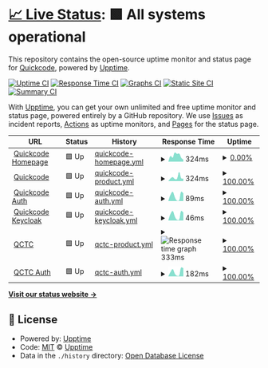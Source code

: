 # [📈 Live Status](https://quickcode-ai.github.io/quickcode-status/): <!--live status--> **🟩 All systems operational**

This repository contains the open-source uptime monitor and status page for [Quickcode](https://quickcode-ai.github.io/quickcode-status/), powered by [Upptime](https://github.com/upptime/upptime).

[![Uptime CI](https://github.com/quickcode-ai/quickcode-status/workflows/Uptime%20CI/badge.svg)](https://github.com/quickcode-ai/quickcode-status/actions?query=workflow%3A%22Uptime+CI%22)
[![Response Time CI](https://github.com/quickcode-ai/quickcode-status/workflows/Response%20Time%20CI/badge.svg)](https://github.com/quickcode-ai/quickcode-status/actions?query=workflow%3A%22Response+Time+CI%22)
[![Graphs CI](https://github.com/quickcode-ai/quickcode-status/workflows/Graphs%20CI/badge.svg)](https://github.com/quickcode-ai/quickcode-status/actions?query=workflow%3A%22Graphs+CI%22)
[![Static Site CI](https://github.com/quickcode-ai/quickcode-status/workflows/Static%20Site%20CI/badge.svg)](https://github.com/quickcode-ai/quickcode-status/actions?query=workflow%3A%22Static+Site+CI%22)
[![Summary CI](https://github.com/quickcode-ai/quickcode-status/workflows/Summary%20CI/badge.svg)](https://github.com/quickcode-ai/quickcode-status/actions?query=workflow%3A%22Summary+CI%22)

With [Upptime](https://upptime.js.org), you can get your own unlimited and free uptime monitor and status page, powered entirely by a GitHub repository. We use [Issues](https://github.com/upptime/upptime/issues) as incident reports, [Actions](https://github.com/quickcode-ai/quickcode-status/actions) as uptime monitors, and [Pages](https://quickcode-ai.github.io/quickcode-status/) for the status page.

<!--start: status pages-->
<!-- This summary is generated by Upptime (https://github.com/upptime/upptime) -->
<!-- Do not edit this manually, your changes will be overwritten -->
<!-- prettier-ignore -->
| URL | Status | History | Response Time | Uptime |
| --- | ------ | ------- | ------------- | ------ |
| <img alt="" src="https://icons.duckduckgo.com/ip3/quickcode.ai.ico" height="13"> [Quickcode Homepage](https://quickcode.ai) | 🟩 Up | [quickcode-homepage.yml](https://github.com/quickcode-ai/quickcode-status/commits/HEAD/history/quickcode-homepage.yml) | <details><summary><img alt="Response time graph" src="./graphs/quickcode-homepage/response-time-week.png" height="20"> 324ms</summary><br><a href="https://quickcode-ai.github.io/quickcode-status/history/quickcode-homepage"><img alt="Response time 821" src="https://img.shields.io/endpoint?url=https%3A%2F%2Fraw.githubusercontent.com%2Fquickcode-ai%2Fquickcode-status%2FHEAD%2Fapi%2Fquickcode-homepage%2Fresponse-time.json"></a><br><a href="https://quickcode-ai.github.io/quickcode-status/history/quickcode-homepage"><img alt="24-hour response time 218" src="https://img.shields.io/endpoint?url=https%3A%2F%2Fraw.githubusercontent.com%2Fquickcode-ai%2Fquickcode-status%2FHEAD%2Fapi%2Fquickcode-homepage%2Fresponse-time-day.json"></a><br><a href="https://quickcode-ai.github.io/quickcode-status/history/quickcode-homepage"><img alt="7-day response time 324" src="https://img.shields.io/endpoint?url=https%3A%2F%2Fraw.githubusercontent.com%2Fquickcode-ai%2Fquickcode-status%2FHEAD%2Fapi%2Fquickcode-homepage%2Fresponse-time-week.json"></a><br><a href="https://quickcode-ai.github.io/quickcode-status/history/quickcode-homepage"><img alt="30-day response time 371" src="https://img.shields.io/endpoint?url=https%3A%2F%2Fraw.githubusercontent.com%2Fquickcode-ai%2Fquickcode-status%2FHEAD%2Fapi%2Fquickcode-homepage%2Fresponse-time-month.json"></a><br><a href="https://quickcode-ai.github.io/quickcode-status/history/quickcode-homepage"><img alt="1-year response time 812" src="https://img.shields.io/endpoint?url=https%3A%2F%2Fraw.githubusercontent.com%2Fquickcode-ai%2Fquickcode-status%2FHEAD%2Fapi%2Fquickcode-homepage%2Fresponse-time-year.json"></a></details> | <details><summary><a href="https://quickcode-ai.github.io/quickcode-status/history/quickcode-homepage">0.00%</a></summary><a href="https://quickcode-ai.github.io/quickcode-status/history/quickcode-homepage"><img alt="All-time uptime 96.62%" src="https://img.shields.io/endpoint?url=https%3A%2F%2Fraw.githubusercontent.com%2Fquickcode-ai%2Fquickcode-status%2FHEAD%2Fapi%2Fquickcode-homepage%2Fuptime.json"></a><br><a href="https://quickcode-ai.github.io/quickcode-status/history/quickcode-homepage"><img alt="24-hour uptime 0.00%" src="https://img.shields.io/endpoint?url=https%3A%2F%2Fraw.githubusercontent.com%2Fquickcode-ai%2Fquickcode-status%2FHEAD%2Fapi%2Fquickcode-homepage%2Fuptime-day.json"></a><br><a href="https://quickcode-ai.github.io/quickcode-status/history/quickcode-homepage"><img alt="7-day uptime 0.00%" src="https://img.shields.io/endpoint?url=https%3A%2F%2Fraw.githubusercontent.com%2Fquickcode-ai%2Fquickcode-status%2FHEAD%2Fapi%2Fquickcode-homepage%2Fuptime-week.json"></a><br><a href="https://quickcode-ai.github.io/quickcode-status/history/quickcode-homepage"><img alt="30-day uptime 69.48%" src="https://img.shields.io/endpoint?url=https%3A%2F%2Fraw.githubusercontent.com%2Fquickcode-ai%2Fquickcode-status%2FHEAD%2Fapi%2Fquickcode-homepage%2Fuptime-month.json"></a><br><a href="https://quickcode-ai.github.io/quickcode-status/history/quickcode-homepage"><img alt="1-year uptime 96.33%" src="https://img.shields.io/endpoint?url=https%3A%2F%2Fraw.githubusercontent.com%2Fquickcode-ai%2Fquickcode-status%2FHEAD%2Fapi%2Fquickcode-homepage%2Fuptime-year.json"></a></details>
| <img alt="" src="https://icons.duckduckgo.com/ip3/hs.quickcode.ai.ico" height="13"> [Quickcode](https://hs.quickcode.ai) | 🟩 Up | [quickcode-product.yml](https://github.com/quickcode-ai/quickcode-status/commits/HEAD/history/quickcode-product.yml) | <details><summary><img alt="Response time graph" src="./graphs/quickcode-product/response-time-week.png" height="20"> 324ms</summary><br><a href="https://quickcode-ai.github.io/quickcode-status/history/quickcode-product"><img alt="Response time 330" src="https://img.shields.io/endpoint?url=https%3A%2F%2Fraw.githubusercontent.com%2Fquickcode-ai%2Fquickcode-status%2FHEAD%2Fapi%2Fquickcode-product%2Fresponse-time.json"></a><br><a href="https://quickcode-ai.github.io/quickcode-status/history/quickcode-product"><img alt="24-hour response time 408" src="https://img.shields.io/endpoint?url=https%3A%2F%2Fraw.githubusercontent.com%2Fquickcode-ai%2Fquickcode-status%2FHEAD%2Fapi%2Fquickcode-product%2Fresponse-time-day.json"></a><br><a href="https://quickcode-ai.github.io/quickcode-status/history/quickcode-product"><img alt="7-day response time 324" src="https://img.shields.io/endpoint?url=https%3A%2F%2Fraw.githubusercontent.com%2Fquickcode-ai%2Fquickcode-status%2FHEAD%2Fapi%2Fquickcode-product%2Fresponse-time-week.json"></a><br><a href="https://quickcode-ai.github.io/quickcode-status/history/quickcode-product"><img alt="30-day response time 281" src="https://img.shields.io/endpoint?url=https%3A%2F%2Fraw.githubusercontent.com%2Fquickcode-ai%2Fquickcode-status%2FHEAD%2Fapi%2Fquickcode-product%2Fresponse-time-month.json"></a><br><a href="https://quickcode-ai.github.io/quickcode-status/history/quickcode-product"><img alt="1-year response time 336" src="https://img.shields.io/endpoint?url=https%3A%2F%2Fraw.githubusercontent.com%2Fquickcode-ai%2Fquickcode-status%2FHEAD%2Fapi%2Fquickcode-product%2Fresponse-time-year.json"></a></details> | <details><summary><a href="https://quickcode-ai.github.io/quickcode-status/history/quickcode-product">100.00%</a></summary><a href="https://quickcode-ai.github.io/quickcode-status/history/quickcode-product"><img alt="All-time uptime 99.57%" src="https://img.shields.io/endpoint?url=https%3A%2F%2Fraw.githubusercontent.com%2Fquickcode-ai%2Fquickcode-status%2FHEAD%2Fapi%2Fquickcode-product%2Fuptime.json"></a><br><a href="https://quickcode-ai.github.io/quickcode-status/history/quickcode-product"><img alt="24-hour uptime 100.00%" src="https://img.shields.io/endpoint?url=https%3A%2F%2Fraw.githubusercontent.com%2Fquickcode-ai%2Fquickcode-status%2FHEAD%2Fapi%2Fquickcode-product%2Fuptime-day.json"></a><br><a href="https://quickcode-ai.github.io/quickcode-status/history/quickcode-product"><img alt="7-day uptime 100.00%" src="https://img.shields.io/endpoint?url=https%3A%2F%2Fraw.githubusercontent.com%2Fquickcode-ai%2Fquickcode-status%2FHEAD%2Fapi%2Fquickcode-product%2Fuptime-week.json"></a><br><a href="https://quickcode-ai.github.io/quickcode-status/history/quickcode-product"><img alt="30-day uptime 100.00%" src="https://img.shields.io/endpoint?url=https%3A%2F%2Fraw.githubusercontent.com%2Fquickcode-ai%2Fquickcode-status%2FHEAD%2Fapi%2Fquickcode-product%2Fuptime-month.json"></a><br><a href="https://quickcode-ai.github.io/quickcode-status/history/quickcode-product"><img alt="1-year uptime 99.54%" src="https://img.shields.io/endpoint?url=https%3A%2F%2Fraw.githubusercontent.com%2Fquickcode-ai%2Fquickcode-status%2FHEAD%2Fapi%2Fquickcode-product%2Fuptime-year.json"></a></details>
| <img alt="" src="https://icons.duckduckgo.com/ip3/hs.quickcode.ai.ico" height="13"> [Quickcode Auth](https://hs.quickcode.ai/auth/) | 🟩 Up | [quickcode-auth.yml](https://github.com/quickcode-ai/quickcode-status/commits/HEAD/history/quickcode-auth.yml) | <details><summary><img alt="Response time graph" src="./graphs/quickcode-auth/response-time-week.png" height="20"> 89ms</summary><br><a href="https://quickcode-ai.github.io/quickcode-status/history/quickcode-auth"><img alt="Response time 123" src="https://img.shields.io/endpoint?url=https%3A%2F%2Fraw.githubusercontent.com%2Fquickcode-ai%2Fquickcode-status%2FHEAD%2Fapi%2Fquickcode-auth%2Fresponse-time.json"></a><br><a href="https://quickcode-ai.github.io/quickcode-status/history/quickcode-auth"><img alt="24-hour response time 141" src="https://img.shields.io/endpoint?url=https%3A%2F%2Fraw.githubusercontent.com%2Fquickcode-ai%2Fquickcode-status%2FHEAD%2Fapi%2Fquickcode-auth%2Fresponse-time-day.json"></a><br><a href="https://quickcode-ai.github.io/quickcode-status/history/quickcode-auth"><img alt="7-day response time 89" src="https://img.shields.io/endpoint?url=https%3A%2F%2Fraw.githubusercontent.com%2Fquickcode-ai%2Fquickcode-status%2FHEAD%2Fapi%2Fquickcode-auth%2Fresponse-time-week.json"></a><br><a href="https://quickcode-ai.github.io/quickcode-status/history/quickcode-auth"><img alt="30-day response time 73" src="https://img.shields.io/endpoint?url=https%3A%2F%2Fraw.githubusercontent.com%2Fquickcode-ai%2Fquickcode-status%2FHEAD%2Fapi%2Fquickcode-auth%2Fresponse-time-month.json"></a><br><a href="https://quickcode-ai.github.io/quickcode-status/history/quickcode-auth"><img alt="1-year response time 127" src="https://img.shields.io/endpoint?url=https%3A%2F%2Fraw.githubusercontent.com%2Fquickcode-ai%2Fquickcode-status%2FHEAD%2Fapi%2Fquickcode-auth%2Fresponse-time-year.json"></a></details> | <details><summary><a href="https://quickcode-ai.github.io/quickcode-status/history/quickcode-auth">100.00%</a></summary><a href="https://quickcode-ai.github.io/quickcode-status/history/quickcode-auth"><img alt="All-time uptime 58.38%" src="https://img.shields.io/endpoint?url=https%3A%2F%2Fraw.githubusercontent.com%2Fquickcode-ai%2Fquickcode-status%2FHEAD%2Fapi%2Fquickcode-auth%2Fuptime.json"></a><br><a href="https://quickcode-ai.github.io/quickcode-status/history/quickcode-auth"><img alt="24-hour uptime 100.00%" src="https://img.shields.io/endpoint?url=https%3A%2F%2Fraw.githubusercontent.com%2Fquickcode-ai%2Fquickcode-status%2FHEAD%2Fapi%2Fquickcode-auth%2Fuptime-day.json"></a><br><a href="https://quickcode-ai.github.io/quickcode-status/history/quickcode-auth"><img alt="7-day uptime 100.00%" src="https://img.shields.io/endpoint?url=https%3A%2F%2Fraw.githubusercontent.com%2Fquickcode-ai%2Fquickcode-status%2FHEAD%2Fapi%2Fquickcode-auth%2Fuptime-week.json"></a><br><a href="https://quickcode-ai.github.io/quickcode-status/history/quickcode-auth"><img alt="30-day uptime 100.00%" src="https://img.shields.io/endpoint?url=https%3A%2F%2Fraw.githubusercontent.com%2Fquickcode-ai%2Fquickcode-status%2FHEAD%2Fapi%2Fquickcode-auth%2Fuptime-month.json"></a><br><a href="https://quickcode-ai.github.io/quickcode-status/history/quickcode-auth"><img alt="1-year uptime 54.94%" src="https://img.shields.io/endpoint?url=https%3A%2F%2Fraw.githubusercontent.com%2Fquickcode-ai%2Fquickcode-status%2FHEAD%2Fapi%2Fquickcode-auth%2Fuptime-year.json"></a></details>
| <img alt="" src="https://icons.duckduckgo.com/ip3/hs.quickcode.ai.ico" height="13"> [Quickcode Keycloak](https://hs.quickcode.ai/auth/health/ready) | 🟩 Up | [quickcode-keycloak.yml](https://github.com/quickcode-ai/quickcode-status/commits/HEAD/history/quickcode-keycloak.yml) | <details><summary><img alt="Response time graph" src="./graphs/quickcode-keycloak/response-time-week.png" height="20"> 46ms</summary><br><a href="https://quickcode-ai.github.io/quickcode-status/history/quickcode-keycloak"><img alt="Response time 72" src="https://img.shields.io/endpoint?url=https%3A%2F%2Fraw.githubusercontent.com%2Fquickcode-ai%2Fquickcode-status%2FHEAD%2Fapi%2Fquickcode-keycloak%2Fresponse-time.json"></a><br><a href="https://quickcode-ai.github.io/quickcode-status/history/quickcode-keycloak"><img alt="24-hour response time 72" src="https://img.shields.io/endpoint?url=https%3A%2F%2Fraw.githubusercontent.com%2Fquickcode-ai%2Fquickcode-status%2FHEAD%2Fapi%2Fquickcode-keycloak%2Fresponse-time-day.json"></a><br><a href="https://quickcode-ai.github.io/quickcode-status/history/quickcode-keycloak"><img alt="7-day response time 46" src="https://img.shields.io/endpoint?url=https%3A%2F%2Fraw.githubusercontent.com%2Fquickcode-ai%2Fquickcode-status%2FHEAD%2Fapi%2Fquickcode-keycloak%2Fresponse-time-week.json"></a><br><a href="https://quickcode-ai.github.io/quickcode-status/history/quickcode-keycloak"><img alt="30-day response time 72" src="https://img.shields.io/endpoint?url=https%3A%2F%2Fraw.githubusercontent.com%2Fquickcode-ai%2Fquickcode-status%2FHEAD%2Fapi%2Fquickcode-keycloak%2Fresponse-time-month.json"></a><br><a href="https://quickcode-ai.github.io/quickcode-status/history/quickcode-keycloak"><img alt="1-year response time 72" src="https://img.shields.io/endpoint?url=https%3A%2F%2Fraw.githubusercontent.com%2Fquickcode-ai%2Fquickcode-status%2FHEAD%2Fapi%2Fquickcode-keycloak%2Fresponse-time-year.json"></a></details> | <details><summary><a href="https://quickcode-ai.github.io/quickcode-status/history/quickcode-keycloak">100.00%</a></summary><a href="https://quickcode-ai.github.io/quickcode-status/history/quickcode-keycloak"><img alt="All-time uptime 99.98%" src="https://img.shields.io/endpoint?url=https%3A%2F%2Fraw.githubusercontent.com%2Fquickcode-ai%2Fquickcode-status%2FHEAD%2Fapi%2Fquickcode-keycloak%2Fuptime.json"></a><br><a href="https://quickcode-ai.github.io/quickcode-status/history/quickcode-keycloak"><img alt="24-hour uptime 100.00%" src="https://img.shields.io/endpoint?url=https%3A%2F%2Fraw.githubusercontent.com%2Fquickcode-ai%2Fquickcode-status%2FHEAD%2Fapi%2Fquickcode-keycloak%2Fuptime-day.json"></a><br><a href="https://quickcode-ai.github.io/quickcode-status/history/quickcode-keycloak"><img alt="7-day uptime 100.00%" src="https://img.shields.io/endpoint?url=https%3A%2F%2Fraw.githubusercontent.com%2Fquickcode-ai%2Fquickcode-status%2FHEAD%2Fapi%2Fquickcode-keycloak%2Fuptime-week.json"></a><br><a href="https://quickcode-ai.github.io/quickcode-status/history/quickcode-keycloak"><img alt="30-day uptime 99.98%" src="https://img.shields.io/endpoint?url=https%3A%2F%2Fraw.githubusercontent.com%2Fquickcode-ai%2Fquickcode-status%2FHEAD%2Fapi%2Fquickcode-keycloak%2Fuptime-month.json"></a><br><a href="https://quickcode-ai.github.io/quickcode-status/history/quickcode-keycloak"><img alt="1-year uptime 99.98%" src="https://img.shields.io/endpoint?url=https%3A%2F%2Fraw.githubusercontent.com%2Fquickcode-ai%2Fquickcode-status%2FHEAD%2Fapi%2Fquickcode-keycloak%2Fuptime-year.json"></a></details>
| <img alt="" src="https://icons.duckduckgo.com/ip3/qc.quickcode.ai.ico" height="13"> [QCTC](https://qc.quickcode.ai) | 🟩 Up | [qctc-product.yml](https://github.com/quickcode-ai/quickcode-status/commits/HEAD/history/qctc-product.yml) | <details><summary><img alt="Response time graph" src="./graphs/qctc-product/response-time-week.png" height="20"> 333ms</summary><br><a href="https://quickcode-ai.github.io/quickcode-status/history/qctc-product"><img alt="Response time 353" src="https://img.shields.io/endpoint?url=https%3A%2F%2Fraw.githubusercontent.com%2Fquickcode-ai%2Fquickcode-status%2FHEAD%2Fapi%2Fqctc-product%2Fresponse-time.json"></a><br><a href="https://quickcode-ai.github.io/quickcode-status/history/qctc-product"><img alt="24-hour response time 376" src="https://img.shields.io/endpoint?url=https%3A%2F%2Fraw.githubusercontent.com%2Fquickcode-ai%2Fquickcode-status%2FHEAD%2Fapi%2Fqctc-product%2Fresponse-time-day.json"></a><br><a href="https://quickcode-ai.github.io/quickcode-status/history/qctc-product"><img alt="7-day response time 333" src="https://img.shields.io/endpoint?url=https%3A%2F%2Fraw.githubusercontent.com%2Fquickcode-ai%2Fquickcode-status%2FHEAD%2Fapi%2Fqctc-product%2Fresponse-time-week.json"></a><br><a href="https://quickcode-ai.github.io/quickcode-status/history/qctc-product"><img alt="30-day response time 308" src="https://img.shields.io/endpoint?url=https%3A%2F%2Fraw.githubusercontent.com%2Fquickcode-ai%2Fquickcode-status%2FHEAD%2Fapi%2Fqctc-product%2Fresponse-time-month.json"></a><br><a href="https://quickcode-ai.github.io/quickcode-status/history/qctc-product"><img alt="1-year response time 353" src="https://img.shields.io/endpoint?url=https%3A%2F%2Fraw.githubusercontent.com%2Fquickcode-ai%2Fquickcode-status%2FHEAD%2Fapi%2Fqctc-product%2Fresponse-time-year.json"></a></details> | <details><summary><a href="https://quickcode-ai.github.io/quickcode-status/history/qctc-product">100.00%</a></summary><a href="https://quickcode-ai.github.io/quickcode-status/history/qctc-product"><img alt="All-time uptime 100.00%" src="https://img.shields.io/endpoint?url=https%3A%2F%2Fraw.githubusercontent.com%2Fquickcode-ai%2Fquickcode-status%2FHEAD%2Fapi%2Fqctc-product%2Fuptime.json"></a><br><a href="https://quickcode-ai.github.io/quickcode-status/history/qctc-product"><img alt="24-hour uptime 100.00%" src="https://img.shields.io/endpoint?url=https%3A%2F%2Fraw.githubusercontent.com%2Fquickcode-ai%2Fquickcode-status%2FHEAD%2Fapi%2Fqctc-product%2Fuptime-day.json"></a><br><a href="https://quickcode-ai.github.io/quickcode-status/history/qctc-product"><img alt="7-day uptime 100.00%" src="https://img.shields.io/endpoint?url=https%3A%2F%2Fraw.githubusercontent.com%2Fquickcode-ai%2Fquickcode-status%2FHEAD%2Fapi%2Fqctc-product%2Fuptime-week.json"></a><br><a href="https://quickcode-ai.github.io/quickcode-status/history/qctc-product"><img alt="30-day uptime 100.00%" src="https://img.shields.io/endpoint?url=https%3A%2F%2Fraw.githubusercontent.com%2Fquickcode-ai%2Fquickcode-status%2FHEAD%2Fapi%2Fqctc-product%2Fuptime-month.json"></a><br><a href="https://quickcode-ai.github.io/quickcode-status/history/qctc-product"><img alt="1-year uptime 100.00%" src="https://img.shields.io/endpoint?url=https%3A%2F%2Fraw.githubusercontent.com%2Fquickcode-ai%2Fquickcode-status%2FHEAD%2Fapi%2Fqctc-product%2Fuptime-year.json"></a></details>
| <img alt="" src="https://icons.duckduckgo.com/ip3/qc.quickcode.ai.ico" height="13"> [QCTC Auth](https://qc.quickcode.ai/auth/) | 🟩 Up | [qctc-auth.yml](https://github.com/quickcode-ai/quickcode-status/commits/HEAD/history/qctc-auth.yml) | <details><summary><img alt="Response time graph" src="./graphs/qctc-auth/response-time-week.png" height="20"> 182ms</summary><br><a href="https://quickcode-ai.github.io/quickcode-status/history/qctc-auth"><img alt="Response time 121" src="https://img.shields.io/endpoint?url=https%3A%2F%2Fraw.githubusercontent.com%2Fquickcode-ai%2Fquickcode-status%2FHEAD%2Fapi%2Fqctc-auth%2Fresponse-time.json"></a><br><a href="https://quickcode-ai.github.io/quickcode-status/history/qctc-auth"><img alt="24-hour response time 309" src="https://img.shields.io/endpoint?url=https%3A%2F%2Fraw.githubusercontent.com%2Fquickcode-ai%2Fquickcode-status%2FHEAD%2Fapi%2Fqctc-auth%2Fresponse-time-day.json"></a><br><a href="https://quickcode-ai.github.io/quickcode-status/history/qctc-auth"><img alt="7-day response time 182" src="https://img.shields.io/endpoint?url=https%3A%2F%2Fraw.githubusercontent.com%2Fquickcode-ai%2Fquickcode-status%2FHEAD%2Fapi%2Fqctc-auth%2Fresponse-time-week.json"></a><br><a href="https://quickcode-ai.github.io/quickcode-status/history/qctc-auth"><img alt="30-day response time 144" src="https://img.shields.io/endpoint?url=https%3A%2F%2Fraw.githubusercontent.com%2Fquickcode-ai%2Fquickcode-status%2FHEAD%2Fapi%2Fqctc-auth%2Fresponse-time-month.json"></a><br><a href="https://quickcode-ai.github.io/quickcode-status/history/qctc-auth"><img alt="1-year response time 121" src="https://img.shields.io/endpoint?url=https%3A%2F%2Fraw.githubusercontent.com%2Fquickcode-ai%2Fquickcode-status%2FHEAD%2Fapi%2Fqctc-auth%2Fresponse-time-year.json"></a></details> | <details><summary><a href="https://quickcode-ai.github.io/quickcode-status/history/qctc-auth">100.00%</a></summary><a href="https://quickcode-ai.github.io/quickcode-status/history/qctc-auth"><img alt="All-time uptime 100.00%" src="https://img.shields.io/endpoint?url=https%3A%2F%2Fraw.githubusercontent.com%2Fquickcode-ai%2Fquickcode-status%2FHEAD%2Fapi%2Fqctc-auth%2Fuptime.json"></a><br><a href="https://quickcode-ai.github.io/quickcode-status/history/qctc-auth"><img alt="24-hour uptime 100.00%" src="https://img.shields.io/endpoint?url=https%3A%2F%2Fraw.githubusercontent.com%2Fquickcode-ai%2Fquickcode-status%2FHEAD%2Fapi%2Fqctc-auth%2Fuptime-day.json"></a><br><a href="https://quickcode-ai.github.io/quickcode-status/history/qctc-auth"><img alt="7-day uptime 100.00%" src="https://img.shields.io/endpoint?url=https%3A%2F%2Fraw.githubusercontent.com%2Fquickcode-ai%2Fquickcode-status%2FHEAD%2Fapi%2Fqctc-auth%2Fuptime-week.json"></a><br><a href="https://quickcode-ai.github.io/quickcode-status/history/qctc-auth"><img alt="30-day uptime 100.00%" src="https://img.shields.io/endpoint?url=https%3A%2F%2Fraw.githubusercontent.com%2Fquickcode-ai%2Fquickcode-status%2FHEAD%2Fapi%2Fqctc-auth%2Fuptime-month.json"></a><br><a href="https://quickcode-ai.github.io/quickcode-status/history/qctc-auth"><img alt="1-year uptime 100.00%" src="https://img.shields.io/endpoint?url=https%3A%2F%2Fraw.githubusercontent.com%2Fquickcode-ai%2Fquickcode-status%2FHEAD%2Fapi%2Fqctc-auth%2Fuptime-year.json"></a></details>

<!--end: status pages-->

[**Visit our status website →**](https://quickcode-ai.github.io/quickcode-status/)

## 📄 License

- Powered by: [Upptime](https://github.com/upptime/upptime)
- Code: [MIT](./LICENSE) © [Upptime](https://upptime.js.org)
- Data in the `./history` directory: [Open Database License](https://opendatacommons.org/licenses/odbl/1-0/)
